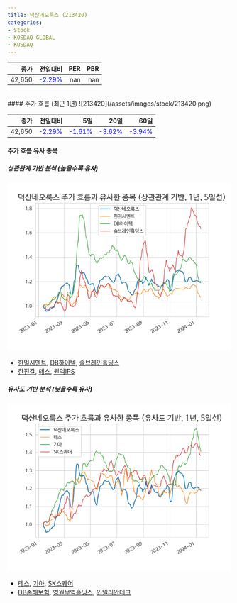 ```yaml
---
title: 덕산네오룩스 (213420)
categories:
- Stock
- KOSDAQ GLOBAL
- KOSDAQ
---
```


|종가|전일대비|PER|PBR|
|---:|-------:|--:|---:|
|42,650|<span style="color: blue">-2.29%</span>|nan|nan|

<!-- more -->
<br>
#### 주가 흐름 (최근 1년)
![213420](/assets/images/stock/213420.png)

|종가|전일대비|5일|20일|60일|
|---:|-------:|--:|---:|---:|
|42,650|<span style="color: blue">-2.29%</span>|<span style="color: blue">-1.61%</span>|<span style="color: blue">-3.62%</span>|<span style="color: blue">-3.94%</span>|

<!-- more -->

#### 주가 흐름 유사 종목

##### 상관관계 기반 분석 (높을수록 유사)
![213420](/assets/images/stock/213420_corr.png)
- [한일시멘트](/300720/), [DB하이텍](/000990/), [솔브레인홀딩스](/036830/)
- [한진칼](/180640/), [테스](/095610/), [원익IPS](/240810/)

##### 유사도 기반 분석 (낮을수록 유사)	
![213420](/assets/images/stock/213420_sim.png)
- [테스](/095610/), [기아](/000270/), [SK스퀘어](/402340/)
- [DB손해보험](/005830/), [영원무역홀딩스](/009970/), [인텔리안테크](/189300/)